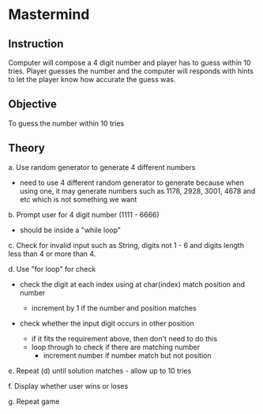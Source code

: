 # Mastermind 

## Instruction
Computer will compose a 4 digit number and player has to guess within 10 tries. Player guesses the number and the computer will responds with hints to let the player know how accurate the guess was.

## Objective
To guess the number within 10 tries

## Theory
a. Use random generator to generate 4 different numbers
- need to use 4 different random generator to generate because when using one, it may generate numbers such as 1178, 2928, 3001, 4678 and etc which is not something we want

b. Prompt user for 4 digit number (1111 - 6666)
- should be inside a "while loop"

c. Check for invalid input such as String, digits not 1 - 6 and digits length less than 4 or more than 4.

d. Use "for loop" for check
- check the digit at each index using at char(index) match position and number
    - increment by 1 if the number and position matches

- check whether the input digit occurs in other position
    - if it fits the requirement above, then don't need to do this
    - loop through to check if there are matching number
        - increment number if number match but not position

e. Repeat (d) until solution matches
    - allow up to 10 tries

f. Display whether user wins or loses

g. Repeat game